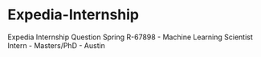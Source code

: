 # Expedia-Internship
Expedia Internship Question Spring R-67898 - Machine Learning Scientist Intern - Masters/PhD - Austin
